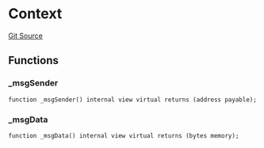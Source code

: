 # Context
[Git Source](https://github.com/larrythecucumber321/protocol/blob/aabf2c9d4120808940fb3be9193cb66ea71ac351/contracts/plugins/mocks/vendor/EasyAuction.sol)


## Functions
### _msgSender


```solidity
function _msgSender() internal view virtual returns (address payable);
```

### _msgData


```solidity
function _msgData() internal view virtual returns (bytes memory);
```

